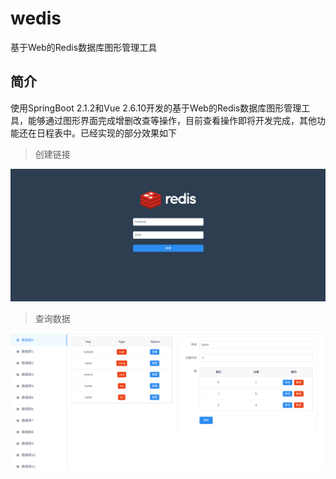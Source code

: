 # wedis
基于Web的Redis数据库图形管理工具

## 简介
使用SpringBoot 2.1.2和Vue 2.6.10开发的基于Web的Redis数据库图形管理工具，能够通过图形界面完成增删改查等操作，目前查看操作即将开发完成，其他功能还在日程表中。已经实现的部分效果如下

> 创建链接  

<img src="docs/images/connect.png"> 

> 查询数据  

<img src="docs/images/check.png">
